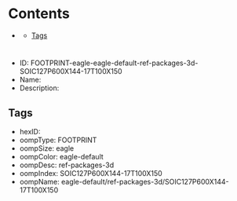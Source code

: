 



Contents
========

* [](#)
	* [Tags](#tags)

# 

- ID: FOOTPRINT-eagle-eagle-default-ref-packages-3d-SOIC127P600X144-17T100X150
- Name: 
- Description: 

## Tags

- hexID: 
- oompType: FOOTPRINT
- oompSize: eagle
- oompColor: eagle-default
- oompDesc: ref-packages-3d
- oompIndex: SOIC127P600X144-17T100X150
- oompName: eagle-default/ref-packages-3d/SOIC127P600X144-17T100X150
